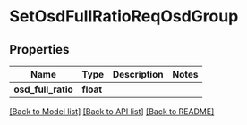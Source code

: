 # SetOsdFullRatioReqOsdGroup

## Properties
Name | Type | Description | Notes
------------ | ------------- | ------------- | -------------
**osd_full_ratio** | **float** |  | 

[[Back to Model list]](../README.md#documentation-for-models) [[Back to API list]](../README.md#documentation-for-api-endpoints) [[Back to README]](../README.md)


